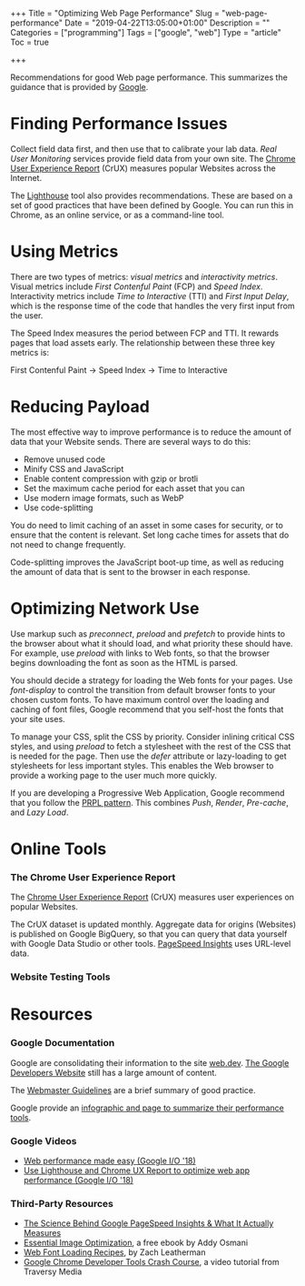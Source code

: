 +++
Title = "Optimizing Web Page Performance"
Slug = "web-page-performance"
Date = "2019-04-22T13:05:00+01:00"
Description = ""
Categories = ["programming"]
Tags = ["google", "web"]
Type = "article"
Toc = true

+++

Recommendations for good Web page performance. This summarizes the guidance that is provided by [Google](https://www.google.com/).

<!--more-->

# Finding Performance Issues

Collect field data first, and then use that to calibrate your lab data. _Real User Monitoring_ services provide field data from your own site. The [Chrome User Experience Report](https://developers.google.com/web/tools/chrome-user-experience-report/) (CrUX) measures popular Websites across the Internet.

The [Lighthouse](https://developers.google.com/web/tools/lighthouse/) tool also provides recommendations. These are based on a set of good practices that have been defined by Google. You can run this in Chrome, as an online service, or as a command-line tool.

# Using Metrics

There are two types of metrics: _visual metrics_ and _interactivity metrics_. Visual metrics include _First Contenful Paint_ (FCP) and _Speed Index_. Interactivity metrics include _Time to Interactive_ (TTI) and _First Input Delay_, which is the response time of the code that handles the very first input from the user.

The Speed Index measures the period between FCP and TTI. It rewards pages that load assets early. The relationship between these three key metrics is:

First Contenful Paint -> Speed Index -> Time to Interactive

# Reducing Payload

The most effective way to improve performance is to reduce the amount of data that your Website sends. There are several ways to do this:

- Remove unused code
- Minify CSS and JavaScript
- Enable content compression with gzip or brotli
- Set the maximum cache period for each asset that you can
- Use modern image formats, such as WebP
- Use code-splitting

You do need to limit caching of an asset in some cases for security, or to ensure that the content is relevant. Set long cache times for assets that do not need to change frequently.

Code-splitting improves the JavaScript boot-up time, as well as reducing the amount of data that is sent to the browser in each response.

# Optimizing Network Use

Use markup such as _preconnect_, _preload_ and _prefetch_ to provide hints to the browser about what it should load, and what priority these should have. For example, use _preload_ with links to Web fonts, so that the browser begins downloading the font as soon as the HTML is parsed.

You should decide a strategy for loading the Web fonts for your pages. Use _font-display_ to control the transition from default browser fonts to your chosen custom fonts. To have maximum control over the loading and caching of font files, Google recommend that you self-host the fonts that your site uses.

To manage your CSS, split the CSS by priority. Consider inlining critical CSS styles, and using _preload_ to fetch a stylesheet with the rest of the CSS that is needed for the page. Then use the _defer_ attribute or lazy-loading to get stylesheets for less important styles. This enables the Web browser to provide a working page to the user much more quickly.

If you are developing a Progressive Web Application, Google recommend that you follow the [PRPL pattern](https://developers.google.com/web/fundamentals/performance/prpl-pattern/). This combines _Push_, _Render_, _Pre-cache_, and _Lazy Load_.

# Online Tools

### The Chrome User Experience Report

The [Chrome User Experience Report](https://developers.google.com/web/tools/chrome-user-experience-report/) (CrUX) measures user experiences on popular Websites.

The CrUX dataset is updated monthly. Aggregate data for origins (Websites) is published on Google BigQuery, so that you can query that data yourself with Google Data Studio or other tools. [PageSpeed Insights](https://developers.google.com/speed/pagespeed/insights/) uses URL-level data.

### Website Testing Tools

# Resources

### Google Documentation

Google are consolidating their information to the site [web.dev](https://web.dev/). [The Google Developers Website](https://developers.google.com/web/) still has a large amount of content.

The [Webmaster Guidelines](https://support.google.com/webmasters/answer/35769?hl=en) are a brief summary of good practice.

Google provide an [infographic and page to summarize their performance tools](https://developers.google.com/web/fundamentals/performance/speed-tools/).

### Google Videos

- [Web performance made easy (Google I/O '18)](https://www.youtube.com/watch?v=Mv-l3-tJgGk&list=PLOU2XLYxmsIInFRc3M44HUTQc3b_YJ4-Y)
- [Use Lighthouse and Chrome UX Report to optimize web app performance (Google I/O '18)](https://www.youtube.com/watch?v=UvK9zAsSM8Q)

### Third-Party Resources

- [The Science Behind Google PageSpeed Insights & What It Actually Measures](https://wpsmackdown.com/google-pagespeed-insights-explained/)
- [Essential Image Optimization](https://images.guide), a free ebook by Addy Osmani
- [Web Font Loading Recipes](https://www.zachleat.com/web/recipes/), by Zach Leatherman
- [Google Chrome Developer Tools Crash Course](https://www.youtube.com/watch?v=x4q86IjJFag), a video tutorial from Traversy Media
